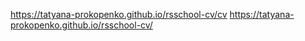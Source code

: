 https://tatyana-prokopenko.github.io/rsschool-cv/cv
https://tatyana-prokopenko.github.io/rsschool-cv/